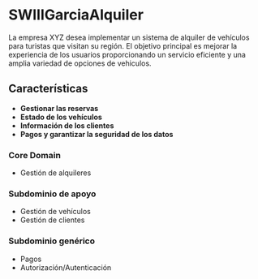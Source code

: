 # SWIIIGarciaAlquiler
La empresa XYZ desea implementar un sistema de alquiler de vehículos para turistas que visitan su región. EI objetivo principal es mejorar la experiencia de los usuarios proporcionando un servicio eficiente y una amplia variedad de opciones de vehiculos.

## Características
* **Gestionar las reservas** 
* **Estado de los vehículos** 
* **Información de los clientes** 
* **Pagos y garantizar la seguridad de los datos**


### Core Domain
* Gestión de alquileres

### Subdominio de apoyo
* Gestión de vehículos
* Gestión de clientes

### Subdominio genérico
* Pagos
* Autorización/Autenticación
